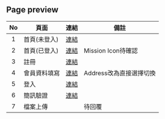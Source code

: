 ## Page preview
| No | 頁面 | 連結 | 備註 |
| :----: | ---- | ---- | ---- |
| 1 | 首頁(未登入) | <a href="https://steking1207.github.io/dw19/index.html" target="_blank">連結</a> | |
| 2 | 首頁(已登入) | <a href="https://steking1207.github.io/dw19/index-logged.html" target="_blank">連結</a> | Mission Icon待確認 |
| 3 | 註冊 | <a href="https://steking1207.github.io/dw19/regist.html" target="_blank">連結</a> | |
| 4 | 會員資料填寫 | <a href="https://steking1207.github.io/dw19/regist-form.html" target="_blank">連結</a> | Address改為直接選擇切換 |
| 5 | 登入 | <a href="https://steking1207.github.io/dw19/login.html" target="_blank">連結</a> | |
| 6 | 簡訊驗證 | <a href="https://steking1207.github.io/dw19/otp.html" target="_blank">連結</a> | |
| 7 | 檔案上傳 | | 待回覆 |